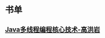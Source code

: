 # 书单

## [Java多线程编程核心技术-高洪岩](https://github.com/chudingkun/readerBox/blob/master/books/java/Java多线程编程核心技术.md)